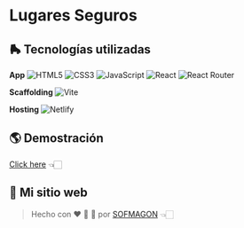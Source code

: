 # Lugares Seguros



## 🛼 Tecnologías utilizadas

**App** ![HTML5](https://img.shields.io/badge/html5-%23E34F26.svg?style=for-the-badge&logo=html5&logoColor=white) ![CSS3](https://img.shields.io/badge/css3-%231572B6.svg?style=for-the-badge&logo=css3&logoColor=white) ![JavaScript](https://img.shields.io/badge/javascript-%23323330.svg?style=for-the-badge&logo=javascript&logoColor=%23F7DF1E) ![React](https://img.shields.io/badge/react-%2320232a.svg?style=for-the-badge&logo=react&logoColor=%2361DAFB) ![React Router](https://img.shields.io/badge/React_Router-CA4245?style=for-the-badge&logo=react-router&logoColor=white)

**Scaffolding** ![Vite](https://img.shields.io/badge/vite-%23646CFF.svg?style=for-the-badge&logo=vite&logoColor=white)

**Hosting** ![Netlify](https://img.shields.io/badge/netlify-%23000000.svg?style=for-the-badge&logo=netlify&logoColor=#00C7B7)



## 🌎 Demostración

[Click here](https://lugaresseguros.netlify.app/) 👈🏻



## 🌈 Mi sitio web

> Hecho con ❤️ 🍕 🌮 por [SOFMAGON](https://sofmagon.com/) 👈🏻

